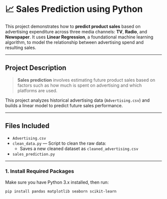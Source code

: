 # 📈 Sales Prediction using Python

This project demonstrates how to **predict product sales** based on advertising expenditure across three media channels: **TV**, **Radio**, and **Newspaper**. It uses **Linear Regression**, a foundational machine learning algorithm, to model the relationship between advertising spend and resulting sales.

---

## Project Description

> **Sales prediction** involves estimating future product sales based on factors such as how much is spent on advertising and which platforms are used.

This project analyzes historical advertising data (`Advertising.csv`) and builds a linear model to predict future sales performance.

---

## Files Included

- `Advertising.csv` 
- `clean_data.py` — Script to clean the raw data:
  - Saves a new cleaned dataset as `cleaned_advertising.csv`
- `sales_prediction.py`
---

### 1. Install Required Packages

Make sure you have Python 3.x installed, then run:

```bash
pip install pandas matplotlib seaborn scikit-learn


